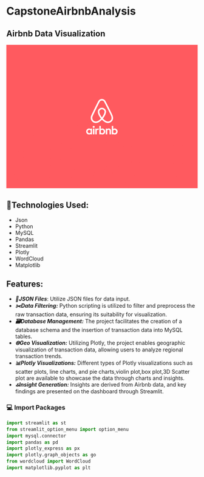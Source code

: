 # CapstoneAirbnbAnalysis

## Airbnb Data Visualization

![](https://github.com/SwethaC01/CapstoneAirbnbAnalysis/blob/main/image.gif)


## 🎨Technologies Used:

  * Json
  * Python
  * MySQL
  * Pandas
  * Streamlit
  * Plotly
  * WordCloud
  * Matplotlib

## Features:

* ***📂JSON Files***: Utilize JSON files for data input.
* ***✂️Data Filtering:*** Python scripting is utilized to filter and preprocess the raw transaction data, ensuring its suitability for visualization.
* ***🗃️Database Management:*** The project facilitates the creation of a database schema and the insertion of transaction data into MySQL tables.
* ***🌐Geo Visualization:*** Utilizing Plotly, the project enables geographic visualization of transaction data, allowing users to analyze regional transaction trends.
* ***📊Plotly Visualizations:*** Different types of Plotly visualizations such as scatter plots, line charts, and pie charts,violin plot,box plot,3D Scatter plot are available to showcase the data through charts and insights.
* ***🔝Insight Generation:*** Insights are derived from Airbnb data, and key findings are presented on the dashboard through Streamlit.

### 💻 Import Packages
```python
import streamlit as st
from streamlit_option_menu import option_menu
import mysql.connector
import pandas as pd
import plotly_express as px
import plotly.graph_objects as go
from wordcloud import WordCloud
import matplotlib.pyplot as plt
